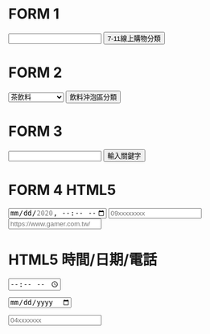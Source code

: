 
<html>
<head><meta charset="UTF-8"></head>

<H1>FORM 1</H1>
<form action="https://shop.7-11.com.tw/shop/rui002.faces"method="GET">
<input type="text"name="catid">
<input type="submit"value="7-11線上購物分類">
</form>


<H1>FORM 2</H1>
<form action="https://shop.7-11.com.tw/shop/rui002.faces"method="GET">
<select name="catid">
<option value="61143">茶飲料</option>
<option value="61144">礦泉水</option>
<option value="61145">咖啡/果汁/機能</option>
<option value="61146">沖泡咖啡</option>
<option value="61147">茶葉/茶包</option>
<option value="61148">麥片穀物</option>
<option value="61149">沖調/奶茶/奶粉</option>
</select>
<input type="submit"value="飲料沖泡區分類">
</form>

<H1>FORM 3</H1>
<form action="https://shop.7-11.com.tw/shop/rui009.faces?ladosidg=1_8&range=&"method="GET">
<input type="text"name="qs">
<input type="hidden"name="1"value="">
<input type="submit"value="輸入關鍵字">
</form>

<H1>FORM 4 HTML5</H1>
<input type="datetime-local" min="2020-10-01T00:00" max="2020-12-31T00:00">
<input type="tel" pattern="[0][9][0-9]{8}" placeholder="09xxxxxxxx">
<input type="url" placeholder="https://www.gamer.com.tw/">

<H1>HTML5 時間/日期/電話</H1>
<input type="time" name="time"><p>
<input type="date" name="date"><p>
<input type="tel" pattern="[0][4][0-9]{7}" placeholder="04xxxxxxx">

